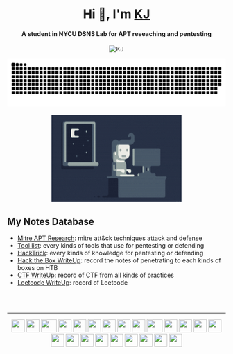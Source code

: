 <h1 align="center">Hi 👋, I'm <a href="https://github.com/kj-black" target="blank">
KJ</a></h1>
<h4 align="center">A student in NYCU DSNS Lab for APT reseaching and pentesting</h4>

<p align="center"> <img src="https://komarev.com/ghpvc/?username=KJ&label=Profile%20views&color=0e75b6&style=flat" alt="KJ" /> </p>

<div align="center">
	<a href="https://github.com/kj-black/">
		<img src="https://github.com/KJ-black/KJ-black/blob/main/img/grid-snake.svg" alt="snake"/>
	</a>
</div>
<br>
<div target="_blank" align="center">
  <img align="" top="500" height="200" width="300" alt="Night Coding" src="https://raw.githubusercontent.com/AVS1508/AVS1508/master/assets/Night-Coding.gif">
</div>

<h2>My Notes Database</h2>

- <a href="https://erratic-tabletop-2e2.notion.site/Mitre-Tactics-Techniques-64cb30259ac840b1b6e6604729072bff">Mitre APT Research</a>: mitre att&ck techniques attack and defense
- <a href="https://erratic-tabletop-2e2.notion.site/5fb54a93ac51495e8014819d30bb60fd?v=90c28f5f89d64002bb0b6512ea089020">Tool list</a>: every kinds of tools that use for pentesting or defending
- <a href="https://erratic-tabletop-2e2.notion.site/e76c421155e043879a8304fe2e485158?v=97af25831f1845a7a5a1b322a0644e21">HackTrick</a>: every kinds of knowledge for pentesting or defending
- <a href="https://erratic-tabletop-2e2.notion.site/750c344e43da445b9f112b9f0594e736?v=1127f05eb12d4d4bb435de7e91ab752e">Hack the Box WriteUp</a>: record the notes of penetrating to each kinds of boxes on HTB
- <a href="https://erratic-tabletop-2e2.notion.site/CTF-a2a026bcfde3405d8c9f99871a7ee106">CTF WriteUp</a>: record of CTF from all kinds of practices
- <a href="https://erratic-tabletop-2e2.notion.site/Leetcode-b7d4415ae0ef456184541a82c6497ace">Leetcode WriteUp</a>: record of Leetcode 

<br><br><hr>
<div align="center">
<img src="https://cultofthepartyparrot.com/parrots/hd/githubparrot.gif" width="30" height="30"/>
<img src="https://cultofthepartyparrot.com/flags/hd/indiaparrot.gif" width="30" height="30"/>
<img src="https://cultofthepartyparrot.com/parrots/asyncparrot.gif" width="36" height="30"/>
<img src="https://cultofthepartyparrot.com/parrots/hd/60fpsparrot.gif" width="30" height="30"/>
<img src="https://cultofthepartyparrot.com/parrots/hd/jumpingparrot.gif" width="30" height="30"/>
<img src="https://cultofthepartyparrot.com/parrots/hd/opensourceparrot.gif" width="30" height="30"/>
<img src="https://cultofthepartyparrot.com/parrots/hd/dealwithitnowparrot.gif" width="30" height="30"/>
<img src="https://cultofthepartyparrot.com/parrots/hd/hypnoparrotlight.gif" width="30" height="30"/>
<img src="https://cultofthepartyparrot.com/parrots/databaseparrot.gif" width="30" height="30"/>
<img src="https://cultofthepartyparrot.com/parrots/fixparrot.gif" width="36" height="30"/>
<img src="https://cultofthepartyparrot.com/parrots/hd/laptop_parrot.gif" width="30" height="30"/>
<img src="https://cultofthepartyparrot.com/parrots/hd/spinningparrot.gif" width="30" height="30"/>
<img src="https://cultofthepartyparrot.com/parrots/hd/levitationparrot.gif" width="30" height="30"/>
<img src="https://cultofthepartyparrot.com/parrots/hd/meldparrot.gif" width="30" height="30"/>
<img src="https://cultofthepartyparrot.com/parrots/slomoparrot.gif" width="30" height="30"/>
<img src="https://cultofthepartyparrot.com/parrots/hd/moonwalkingparrot.gif" width="30" height="30"/>
<img src="https://cultofthepartyparrot.com/parrots/hd/stableparrot.gif" width="30" height="30"/>
<img src="https://cultofthepartyparrot.com/parrots/hd/scienceparrot.gif" width="30" height="30"/>
<img src="https://cultofthepartyparrot.com/parrots/hd/pirateparrot.gif" width="30" height="30"/>
<img src="https://cultofthepartyparrot.com/parrots/hd/footballparrot.gif" width="30" height="30"/>
<img src="https://cultofthepartyparrot.com/parrots/hd/illuminatiparrot.gif" width="30" height="30"/>
<img src="https://cultofthepartyparrot.com/parrots/hd/hypnoparrotdark.gif" width="30" height="30"/>
<img src="https://cultofthepartyparrot.com/parrots/hd/mustacheparrot.gif" width="30" height="30"/>
</div>
